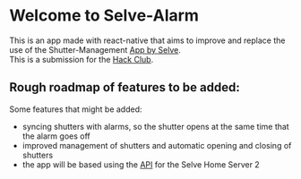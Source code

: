 # Welcome to Selve-Alarm

This is an app made with react-native that aims to improve and replace the use of the Shutter-Management [App by Selve](https://play.google.com/store/apps/details?id=de.selve.commeo.homeserver2&hl=de).
<br> This is a submission for the [Hack Club](https://hackclub.com).

## Rough roadmap of features to be added:
Some features that might be added: 
* syncing shutters with alarms, so the shutter opens at the same time that the alarm goes off
* improved management of shutters and automatic opening and closing of shutters
* the app will be based using the [API](https://www.selve.de/media/03/32/2d/1627308855/Selve_Home_Server_2.postman_collection.json.zip) for the Selve Home Server 2